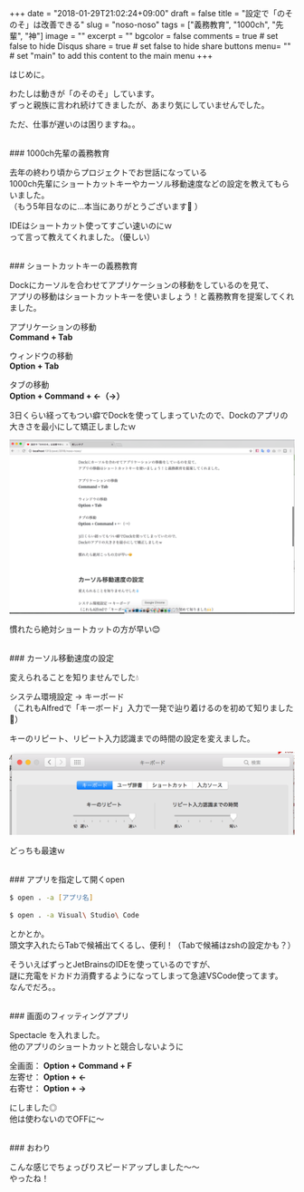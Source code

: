 +++
date = "2018-01-29T21:02:24+09:00"
draft = false
title = "設定で「のそのそ」は改善できる"
slug = "noso-noso"
tags = ["義務教育", "1000ch", "先輩", "神"]
image = ""
excerpt = ""
bgcolor = false
comments = true	# set false to hide Disqus
share = true	# set false to hide share buttons
menu= ""		# set "main" to add this content to the main menu
+++

はじめに。  

わたしは動きが「のそのそ」しています。  
ずっと親族に言われ続けてきましたが、あまり気にしていませんでした。  

ただ、仕事が遅いのは困りますね。。  

<br>
### 1000ch先輩の義務教育  

去年の終わり頃からプロジェクトでお世話になっている  
1000ch先輩にショートカットキーやカーソル移動速度などの設定を教えてもらいました。  
（もう5年目なのに...本当にありがとうございます🙇 ）  

IDEはショートカット使ってすごい速いのにｗ  
って言って教えてくれました。（優しい）  

<br>
### ショートカットキーの義務教育  

Dockにカーソルを合わせてアプリケーションの移動をしているのを見て、  
アプリの移動はショートカットキーを使いましょう！と義務教育を提案してくれました。  


アプリケーションの移動  
**Command + Tab**  

ウィンドウの移動  
**Option + Tab**  

タブの移動  
**Option + Command + ←（→）**  


3日くらい経ってもつい癖でDockを使ってしまっていたので、Dockのアプリの大きさを最小にして矯正しましたｗ  

![Dockのアプリの大きさを最小に](../../../images/2018/minidock.png)  

慣れたら絶対ショートカットの方が早い😊  


<br>
### カーソル移動速度の設定  

変えられることを知りませんでした💧  

システム環境設定 → キーボード  
（これもAlfredで「キーボード」入力で一発で辿り着けるのを初めて知りました🙌）  

キーのリピート、リピート入力認識までの時間の設定を変えました。  

![キーのリピート、リピート入力認識までの時間の設定](../../../images/2018/repeat.png)  


どっちも最速ｗ  


<br>
### アプリを指定して開くopen

```zsh
$ open . -a [アプリ名]
```
```zsh
$ open . -a Visual\ Studio\ Code
```
とかとか。  
頭文字入れたらTabで候補出てくるし、便利！（Tabで候補はzshの設定かも？）  

そういえばずっとJetBrainsのIDEを使っているのですが、  
謎に充電をドカドカ消費するようになってしまって急遽VSCode使ってます。  
なんでだろ。。  

<br>
### 画面のフィッティングアプリ  

Spectacle を入れました。  
他のアプリのショートカットと競合しないように  

全画面： **Option + Command + F**  
左寄せ： **Option + ←**   
右寄せ： **Option + →**  

にしました◎  
他は使わないのでOFFに〜  

<br>
### おわり  

こんな感じでちょっぴりスピードアップしました〜〜  
やったね！  
